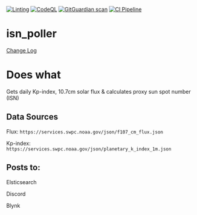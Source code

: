 [![Linting](https://github.com/apider-coding/isn-poller/actions/workflows/lint.yml/badge.svg)](https://github.com/apider-coding/isn-poller/actions/workflows/lint.yml)
[![CodeQL](https://github.com/apider-coding/isn-poller/actions/workflows/github-code-scanning/codeql/badge.svg)](https://github.com/apider-coding/isn-poller/actions/workflows/github-code-scanning/codeql)
[![GitGuardian scan](https://github.com/apider-coding/isn-poller/actions/workflows/ggscan.yaml/badge.svg)](https://github.com/apider-coding/isn-poller/actions/workflows/ggscan.yaml)
[![CI Pipeline](https://github.com/apider-coding/isn-poller/actions/workflows/release.yaml/badge.svg)](https://github.com/apider-coding/isn-poller/actions/workflows/release.yaml)
# isn_poller

[Change Log](./CHANGELOG.md)

# Does what
Gets daily Kp-index, 10.7cm solar flux & calculates proxy sun spot number (ISN)

## Data Sources
Flux: `https://services.swpc.noaa.gov/json/f107_cm_flux.json`

Kp-index: `https://services.swpc.noaa.gov/json/planetary_k_index_1m.json`

## Posts to:

Elsticsearch

Discord

Blynk